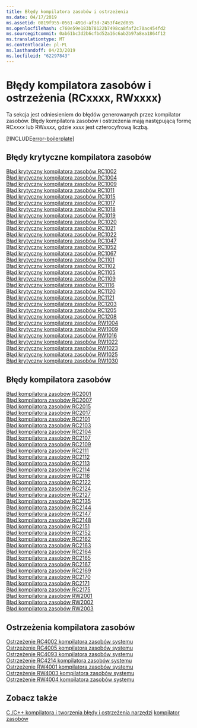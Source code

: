 ```yaml
---
title: Błędy kompilatora zasobów i ostrzeżenia
ms.date: 04/17/2019
ms.assetid: 0819f955-0561-491d-af3d-2453f4e2d035
ms.openlocfilehash: c760e59e183b78122b7498ca8faf2c70ac454fd2
ms.sourcegitcommit: 0ab61bc3d2b6cfbd52a16c6ab2b97a8ea1864f12
ms.translationtype: MT
ms.contentlocale: pl-PL
ms.lasthandoff: 04/23/2019
ms.locfileid: "62297843"
---
```

# <a name="resource-compiler-errors-and-warnings-rcxxxx-rwxxxx"></a>Błędy kompilatora zasobów i ostrzeżenia (RCxxxx, RWxxxx)

Ta sekcja jest odniesieniem do błędów generowanych przez kompilator zasobów. Błędy kompilatora zasobów i ostrzeżenia mają następującą formę RC*xxxx* lub RW*xxxx*, gdzie *xxxx* jest czterocyfrową liczbą.

[!INCLUDE[error-boilerplate](../../error-messages/includes/error-boilerplate.md)]

## <a name="resource-compiler-fatal-errors"></a>Błędy krytyczne kompilatora zasobów

[Błąd krytyczny kompilatora zasobów RC1002](resource-compiler-fatal-error-rc1002.md) \
[Błąd krytyczny kompilatora zasobów RC1004](resource-compiler-fatal-error-rc1004.md) \
[Błąd krytyczny kompilatora zasobów RC1009](resource-compiler-fatal-error-rc1009.md) \
[Błąd krytyczny kompilatora zasobów RC1011](resource-compiler-fatal-error-rc1011.md) \
[Błąd krytyczny kompilatora zasobów RC1015](resource-compiler-fatal-error-rc1015.md) \
[Błąd krytyczny kompilatora zasobów RC1017](resource-compiler-fatal-error-rc1017.md) \
[Błąd krytyczny kompilatora zasobów RC1018](resource-compiler-fatal-error-rc1018.md) \
[Błąd krytyczny kompilatora zasobów RC1019](resource-compiler-fatal-error-rc1019.md) \
[Błąd krytyczny kompilatora zasobów RC1020](resource-compiler-fatal-error-rc1020.md) \
[Błąd krytyczny kompilatora zasobów RC1021](resource-compiler-fatal-error-rc1021.md) \
[Błąd krytyczny kompilatora zasobów RC1022](resource-compiler-fatal-error-rc1022.md) \
[Błąd krytyczny kompilatora zasobów RC1047](resource-compiler-fatal-error-rc1047.md) \
[Błąd krytyczny kompilatora zasobów RC1052](resource-compiler-fatal-error-rc1052.md) \
[Błąd krytyczny kompilatora zasobów RC1067](resource-compiler-fatal-error-rc1067.md) \
[Błąd krytyczny kompilatora zasobów RC1101](resource-compiler-fatal-error-rc1101.md) \
[Błąd krytyczny kompilatora zasobów RC1102](resource-compiler-fatal-error-rc1102.md) \
[Błąd krytyczny kompilatora zasobów RC1105](resource-compiler-fatal-error-rc1105.md) \
[Błąd krytyczny kompilatora zasobów RC1109](resource-compiler-fatal-error-rc1109.md) \
[Błąd krytyczny kompilatora zasobów RC1116](resource-compiler-fatal-error-rc1116.md) \
[Błąd krytyczny kompilatora zasobów RC1120](resource-compiler-fatal-error-rc1120.md) \
[Błąd krytyczny kompilatora zasobów RC1121](resource-compiler-fatal-error-rc1121.md) \
[Błąd krytyczny kompilatora zasobów RC1203](resource-compiler-fatal-error-rc1203.md) \
[Błąd krytyczny kompilatora zasobów RC1205](resource-compiler-fatal-error-rc1205.md) \
[Błąd krytyczny kompilatora zasobów RC1208](resource-compiler-fatal-error-rc1208.md) \
[Błąd krytyczny kompilatora zasobów RW1004](resource-compiler-fatal-error-rw1004.md) \
[Błąd krytyczny kompilatora zasobów RW1009](resource-compiler-fatal-error-rw1009.md) \
[Błąd krytyczny kompilatora zasobów RW1016](resource-compiler-fatal-error-rw1016.md) \
[Błąd krytyczny kompilatora zasobów RW1022](resource-compiler-fatal-error-rw1022.md) \
[Błąd krytyczny kompilatora zasobów RW1023](resource-compiler-fatal-error-rw1023.md) \
[Błąd krytyczny kompilatora zasobów RW1025](resource-compiler-fatal-error-rw1025.md) \
[Błąd krytyczny kompilatora zasobów RW1030](resource-compiler-fatal-error-rw1030.md)

## <a name="resource-compiler-errors"></a>Błędy kompilatora zasobów

[Błąd kompilatora zasobów RC2001](resource-compiler-error-rc2001.md) \
[Błąd kompilatora zasobów RC2007](resource-compiler-error-rc2007.md) \
[Błąd kompilatora zasobów RC2015](resource-compiler-error-rc2015.md) \
[Błąd kompilatora zasobów RC2017](resource-compiler-error-rc2017.md) \
[Błąd kompilatora zasobów RC2101](resource-compiler-error-rc2101.md) \
[Błąd kompilatora zasobów RC2103](resource-compiler-error-rc2103.md) \
[Błąd kompilatora zasobów RC2104](resource-compiler-error-rc2104.md) \
[Błąd kompilatora zasobów RC2107](resource-compiler-error-rc2107.md) \
[Błąd kompilatora zasobów RC2109](resource-compiler-error-rc2109.md) \
[Błąd kompilatora zasobów RC2111](resource-compiler-error-rc2111.md) \
[Błąd kompilatora zasobów RC2112](resource-compiler-error-rc2112.md) \
[Błąd kompilatora zasobów RC2113](resource-compiler-error-rc2113.md) \
[Błąd kompilatora zasobów RC2114](resource-compiler-error-rc2114.md) \
[Błąd kompilatora zasobów RC2116](resource-compiler-error-rc2116.md) \
[Błąd kompilatora zasobów RC2122](resource-compiler-error-rc2122.md) \
[Błąd kompilatora zasobów RC2124](resource-compiler-error-rc2124.md) \
[Błąd kompilatora zasobów RC2127](resource-compiler-error-rc2127.md) \
[Błąd kompilatora zasobów RC2135](resource-compiler-error-rc2135.md) \
[Błąd kompilatora zasobów RC2144](resource-compiler-error-rc2144.md) \
[Błąd kompilatora zasobów RC2147](resource-compiler-error-rc2147.md) \
[Błąd kompilatora zasobów RC2148](resource-compiler-error-rc2148.md) \
[Błąd kompilatora zasobów RC2151](resource-compiler-error-rc2151.md) \
[Błąd kompilatora zasobów RC2152](resource-compiler-error-rc2152.md) \
[Błąd kompilatora zasobów RC2162](resource-compiler-error-rc2162.md) \
[Błąd kompilatora zasobów RC2163](resource-compiler-error-rc2163.md) \
[Błąd kompilatora zasobów RC2164](resource-compiler-error-rc2164.md) \
[Błąd kompilatora zasobów RC2165](resource-compiler-error-rc2165.md) \
[Błąd kompilatora zasobów RC2167](resource-compiler-error-rc2167.md) \
[Błąd kompilatora zasobów RC2169](resource-compiler-error-rc2169.md) \
[Błąd kompilatora zasobów RC2170](resource-compiler-error-rc2170.md) \
[Błąd kompilatora zasobów RC2171](resource-compiler-error-rc2171.md) \
[Błąd kompilatora zasobów RC2175](resource-compiler-error-rc2175.md) \
[Błąd kompilatora zasobów RW2001](resource-compiler-error-rw2001.md) \
[Błąd kompilatora zasobów RW2002](resource-compiler-error-rw2002.md) \
[Błąd kompilatora zasobów RW2003](resource-compiler-error-rw2003.md)

## <a name="resource-compiler-warnings"></a>Ostrzeżenia kompilatora zasobów

[Ostrzeżenie RC4002 kompilatora zasobów systemu](resource-compiler-warning-rc4002.md) \
[Ostrzeżenie RC4005 kompilatora zasobów systemu](resource-compiler-warning-rc4005.md) \
[Ostrzeżenie RC4093 kompilatora zasobów systemu](resource-compiler-warning-rc4093.md) \
[Ostrzeżenie RC4214 kompilatora zasobów systemu](resource-compiler-warning-rc4214.md) \
[Ostrzeżenie RW4001 kompilatora zasobów systemu](resource-compiler-warning-rw4001.md) \
[Ostrzeżenie RW4003 kompilatora zasobów systemu](resource-compiler-warning-rw4003.md) \
[Ostrzeżenie RW4004 kompilatora zasobów systemu](resource-compiler-warning-rw4004.md)

## <a name="see-also"></a>Zobacz także

[C /C++ kompilatora i tworzenia błędy i ostrzeżenia narzędzi](../compiler-errors-1/c-cpp-build-errors.md)
[kompilator zasobów](/windows/desktop/menurc/resource-compiler)
